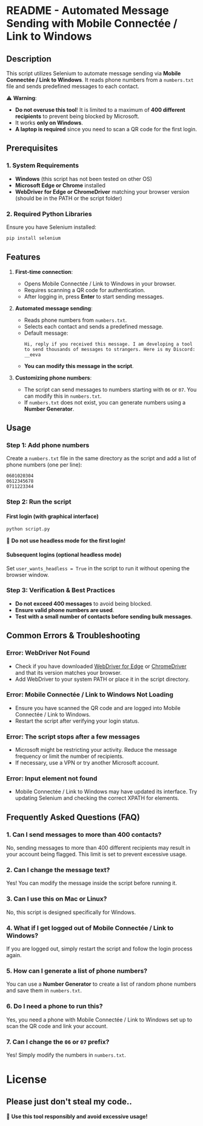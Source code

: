 # README - Automated Message Sending with Mobile Connectée / Link to Windows

## Description
This script utilizes Selenium to automate message sending via **Mobile Connectée / Link to Windows**. It reads phone numbers from a `numbers.txt` file and sends predefined messages to each contact.

⚠ **Warning**:
- **Do not overuse this tool**! It is limited to a maximum of **400 different recipients** to prevent being blocked by Microsoft.
- It works **only on Windows**.
- **A laptop is required** since you need to scan a QR code for the first login.

## Prerequisites
### 1. System Requirements
- **Windows** (this script has not been tested on other OS)
- **Microsoft Edge or Chrome** installed
- **WebDriver for Edge or ChromeDriver** matching your browser version (should be in the PATH or the script folder)

### 2. Required Python Libraries
Ensure you have Selenium installed:
```bash
pip install selenium
```

## Features
1. **First-time connection**:
   - Opens Mobile Connectée / Link to Windows in your browser.
   - Requires scanning a QR code for authentication.
   - After logging in, press **Enter** to start sending messages.

2. **Automated message sending**:
   - Reads phone numbers from `numbers.txt`.
   - Selects each contact and sends a predefined message.
   - Default message:
     ```
     Hi, reply if you received this message. I am developing a tool to send thousands of messages to strangers. Here is my Discord: __eeva
     ```
   - **You can modify this message in the script**.

3. **Customizing phone numbers**:
   - The script can send messages to numbers starting with `06` or `07`. You can modify this in `numbers.txt`.
   - If `numbers.txt` does not exist, you can generate numbers using a **Number Generator**.

## Usage
### Step 1: Add phone numbers
Create a `numbers.txt` file in the same directory as the script and add a list of phone numbers (one per line):
```
0601020304
0612345678
0711223344
```

### Step 2: Run the script
#### First login (with graphical interface)
```bash
python script.py
```
🚀 **Do not use headless mode for the first login!**

#### Subsequent logins (optional headless mode)
Set `user_wants_headless = True` in the script to run it without opening the browser window.

### Step 3: Verification & Best Practices
- **Do not exceed 400 messages** to avoid being blocked.
- **Ensure valid phone numbers are used**.
- **Test with a small number of contacts before sending bulk messages**.

## Common Errors & Troubleshooting
### Error: WebDriver Not Found
- Check if you have downloaded [WebDriver for Edge](https://developer.microsoft.com/en-us/microsoft-edge/tools/webdriver/) or [ChromeDriver](https://sites.google.com/chromium.org/driver/) and that its version matches your browser.
- Add WebDriver to your system PATH or place it in the script directory.

### Error: Mobile Connectée / Link to Windows Not Loading
- Ensure you have scanned the QR code and are logged into Mobile Connectée / Link to Windows.
- Restart the script after verifying your login status.

### Error: The script stops after a few messages
- Microsoft might be restricting your activity. Reduce the message frequency or limit the number of recipients.
- If necessary, use a VPN or try another Microsoft account.

### Error: Input element not found
- Mobile Connectée / Link to Windows may have updated its interface. Try updating Selenium and checking the correct XPATH for elements.

## Frequently Asked Questions (FAQ)
### 1. Can I send messages to more than 400 contacts?
No, sending messages to more than 400 different recipients may result in your account being flagged. This limit is set to prevent excessive usage.

### 2. Can I change the message text?
Yes! You can modify the message inside the script before running it.

### 3. Can I use this on Mac or Linux?
No, this script is designed specifically for Windows.

### 4. What if I get logged out of Mobile Connectée / Link to Windows?
If you are logged out, simply restart the script and follow the login process again.

### 5. How can I generate a list of phone numbers?
You can use a **Number Generator** to create a list of random phone numbers and save them in `numbers.txt`.

### 6. Do I need a phone to run this?
Yes, you need a phone with Mobile Connectée / Link to Windows set up to scan the QR code and link your account.

### 7. Can I change the `06` or `07` prefix?
Yes! Simply modify the numbers in `numbers.txt`.


# License

Please just don't steal my code..
---
🚀 **Use this tool responsibly and avoid excessive usage!**

